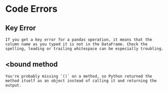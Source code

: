 # Code Errors

## Key Error

````{toggle}
If you get a key error for a pandas operation, it means that the column name as you typed it is not in the DataFrame. Check the spelling, leading or trailing whitespace can be especially troubling.

````


## <bound method

````{toggle}
You're probably missing `()` on a method, so Python returned the method itself as an object instead of calling it and returning the output.
````
